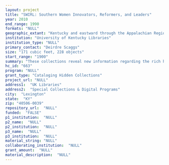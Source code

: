 ```yaml
--- 
layout: project 
title: "SWIRL: Southern Women Innovators, Reformers, and Leaders"
year: 2010
end_range: 1990
formats: "NULL"
geographic_extant: "Kentucky and eastward through the Appalachian Region. It includes both rural and urban environments and reflects a southern view of national trends."
institution: "University of Kentucky Libraries"
institution_type: "NULL"
primary_contact: "Deirdre Scaggs"
size: "171 cubic feet, 228 objects"
start_range: "1900"
summary: "These collections reveal new information regarding the rich history of southern women leaders in health care, reform, and public policy in the 20th century. The materials--textual, oral, and visual--document and help explain the impact of Kentucky women on the advancement of southern life and culture. This project will make 171 cubic feet of archival materials and 228 oral history interviews available for research. The collections include the papers of: community activist, Hariett Drury Van Meter; political activist and newspaper editor, Anna Dudley McGinn Lilly; civic activist, Martha Jane Whiteside; women's rights activist, Diane Naser; humanitarian, Linda Neville; the records from the Ruth Beemans Graduate School of Midwifery; education reformer, Cora Wilson Stewart; the first woman elected to the Kentucky legislature, Mary Elliott Flanery; civil rights activist, Anne Braden; records from the Colored Orphan Industrial Home for the relief and benefit of orphans and aged women; and the records of the Lexington Gay and Lesbian Community. The oral histories supplement the archival collections and give voice to women from the American College of Nurse Midwives, women coalminers, women fighting for maternity care, the vote, and racial equity. Enhanced access to these collections will substantially impact the study of women and progressive movements in the upper south."
hc_id: "663"
program: "NULL"
grant_type: "Cataloging Hidden Collections"
project_url: "NULL"
address1:  "UK Libraries"
address2:  "Special Collections & Digital Programs"
city:  "Lexington"
state:  "KY"
zip: "40506-0039"
repository_url:  "NULL"
funded:  "FALSE"
p1_institution:  "NULL"
p2_name:  "NULL"
p2_institution:  "NULL"
p3_name:  "NULL"
p3_institution:  "NULL"
material_string: "NULL"
collaborating_institution:  "NULL"
grant_amount:  "NULL"
material_description:  "NULL"
---
```


